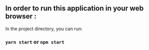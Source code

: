 ## In order to run this application in your web browser :

In the project directory, you can run:

### `yarn start` or `npm start`
